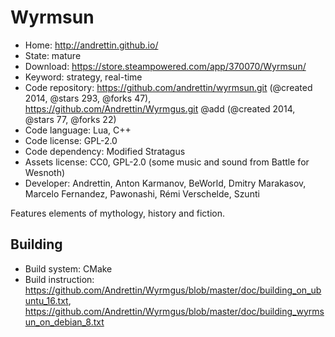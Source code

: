 # Wyrmsun

- Home: http://andrettin.github.io/
- State: mature
- Download: https://store.steampowered.com/app/370070/Wyrmsun/
- Keyword: strategy, real-time
- Code repository: https://github.com/andrettin/wyrmsun.git (@created 2014, @stars 293, @forks 47), https://github.com/Andrettin/Wyrmgus.git @add (@created 2014, @stars 77, @forks 22)
- Code language: Lua, C++
- Code license: GPL-2.0
- Code dependency: Modified Stratagus
- Assets license: CC0, GPL-2.0 (some music and sound from Battle for Wesnoth)
- Developer: Andrettin, Anton Karmanov, BeWorld, Dmitry Marakasov, Marcelo Fernandez, Pawonashi, Rémi Verschelde, Szunti

Features elements of mythology, history and fiction.

## Building

- Build system: CMake
- Build instruction: https://github.com/Andrettin/Wyrmgus/blob/master/doc/building_on_ubuntu_16.txt, https://github.com/Andrettin/Wyrmgus/blob/master/doc/building_wyrmsun_on_debian_8.txt
